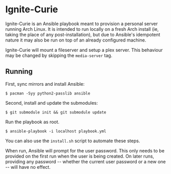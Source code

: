 # Ignite-Curie

Ignite-Curie is an Ansible playbook meant to provision a personal server
running Arch Linux. It is intended to run locally on a fresh Arch install (ie,
taking the place of any post-installation), but due to Ansible's idempotent
nature it may also be run on top of an already configured machine.

Ignite-Curie will mount a fileserver and setup a plex server. 
This behaviour may be changed by skipping the `media-server` tag.

## Running

First, sync mirrors and install Ansible:

    $ pacman -Syy python2-passlib ansible

Second, install and update the submodules:

    $ git submodule init && git submodule update

Run the playbook as root.

    $ ansible-playbook -i localhost playbook.yml


You can also use the `install.sh` script to automate these steps.

When run, Ansible will prompt for the user password. This only needs to be
provided on the first run when the user is being created. On later runs,
providing any password -- whether the current user password or a new one -- will
have no effect.